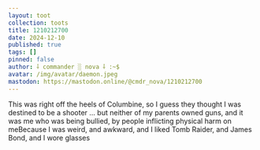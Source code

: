 ```yaml
---
layout: toot
collection: toots
title: 1210212700
date: 2024-12-10
published: true
tags: []
pinned: false
author: ⸸ commander ░ nova ⸸ :~$
avatar: /img/avatar/daemon.jpeg
mastodon: https://mastodon.online/@cmdr_nova/1210212700
---
```


This was right off the heels of Columbine, so I guess they thought I was destined to be a shooter ... but neither of my parents owned guns, and it was me who was being bullied, by people inflicting physical harm on meBecause I was weird, and awkward, and I liked Tomb Raider, and James Bond, and I wore glasses
